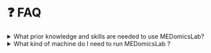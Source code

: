 # ❓ FAQ

<details>

<summary>What prior knowledge and skills are needed to use MEDomicsLab?</summary>

Using MEDomicsLab does not require a specific academic or professional background. However, some foundational knowledge may be necessary depending on the module you are using. For instance, familiarity with machine learning fundamentals, such as model's training and evaluation, is recommended before working with the learning module.

</details>

<details>

<summary>What kind of machine do I need to run MEDomicsLab ?</summary>

* **OS**
  * Windows, Linux, MacOs
* **RAM**
  * Minimum: 8 GB
  * **Recommended:** 12 GB +
* **CPU**
  * Minimum: 4 cores, 2.5 GHz
  * **Recommended:** 8 cores, 3.5 GHz +
* **Hard Disk**
  * 8 GB of free space

</details>
